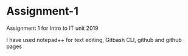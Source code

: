 # Assignment-1

Assignment 1 for Intro to IT unit 2019

I have used notepad++ for text editing, Gitbash CLI, github and github pages

